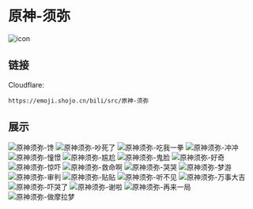 # 原神-须弥
![icon](https://emoji.shojo.cn/bili/src/原神-须弥/icon.png)
## 链接
Cloudflare:
```
https://emoji.shojo.cn/bili/src/原神-须弥
```
## 展示
![原神须弥-馋](https://emoji.shojo.cn/bili/src/原神-须弥/原神须弥-馋.png)
![原神须弥-吵死了](https://emoji.shojo.cn/bili/src/原神-须弥/原神须弥-吵死了.png)
![原神须弥-吃我一拳](https://emoji.shojo.cn/bili/src/原神-须弥/原神须弥-吃我一拳.png)
![原神须弥-冲冲](https://emoji.shojo.cn/bili/src/原神-须弥/原神须弥-冲冲.png)
![原神须弥-憧憬](https://emoji.shojo.cn/bili/src/原神-须弥/原神须弥-憧憬.png)
![原神须弥-尴尬](https://emoji.shojo.cn/bili/src/原神-须弥/原神须弥-尴尬.png)
![原神须弥-鬼脸](https://emoji.shojo.cn/bili/src/原神-须弥/原神须弥-鬼脸.png)
![原神须弥-好奇](https://emoji.shojo.cn/bili/src/原神-须弥/原神须弥-好奇.png)
![原神须弥-惊吓](https://emoji.shojo.cn/bili/src/原神-须弥/原神须弥-惊吓.png)
![原神须弥-救命啊](https://emoji.shojo.cn/bili/src/原神-须弥/原神须弥-救命啊.png)
![原神须弥-哭哭](https://emoji.shojo.cn/bili/src/原神-须弥/原神须弥-哭哭.png)
![原神须弥-梦游](https://emoji.shojo.cn/bili/src/原神-须弥/原神须弥-梦游.png)
![原神须弥-审判](https://emoji.shojo.cn/bili/src/原神-须弥/原神须弥-审判.png)
![原神须弥-贴贴](https://emoji.shojo.cn/bili/src/原神-须弥/原神须弥-贴贴.png)
![原神须弥-听不见](https://emoji.shojo.cn/bili/src/原神-须弥/原神须弥-听不见.png)
![原神须弥-万事大吉](https://emoji.shojo.cn/bili/src/原神-须弥/原神须弥-万事大吉.png)
![原神须弥-吓哭了](https://emoji.shojo.cn/bili/src/原神-须弥/原神须弥-吓哭了.png)
![原神须弥-谢啦](https://emoji.shojo.cn/bili/src/原神-须弥/原神须弥-谢啦.png)
![原神须弥-再来一局](https://emoji.shojo.cn/bili/src/原神-须弥/原神须弥-再来一局.png)
![原神须弥-做摩拉梦](https://emoji.shojo.cn/bili/src/原神-须弥/原神须弥-做摩拉梦.png)
